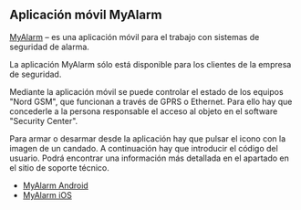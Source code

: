 ## Aplicación móvil MyAlarm

[MyAlarm](https://play.google.com/store/apps/details?id=ru.cnord.myalarm) – es una aplicación móvil para el trabajo con sistemas de seguridad de alarma.

La aplicación MyAlarm sólo está disponible para los clientes de la empresa de seguridad.

Mediante la aplicación móvil se puede controlar el estado de los equipos "Nord GSM", que funcionan a través de GPRS o Ethernet. Para ello hay que concederle a la persona responsable el acceso al objeto en el software "Security Center".

Para armar o desarmar desde la aplicación hay que pulsar el icono con la imagen de un candado. A continuación hay que introducir el código del usuario. Podrá encontrar una información más detallada en el apartado en el sitio de soporte técnico.

* [MyAlarm Android](https://play.google.com/store/apps/details?id=ru.cnord.myalarm)
* [MyAlarm iOS](https://itunes.apple.com/ru/app/myalarm-2/id1125014890?mt=8)